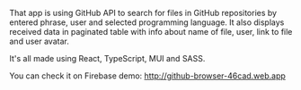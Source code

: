 That app is using GitHub API to search for files in GitHub repositories by entered phrase, user and selected programming language.
It also displays received data in paginated table with info about name of file, user, link to file and user avatar.

It's all made using React, TypeScript, MUI and SASS.

You can check it on Firebase demo: http://github-browser-46cad.web.app
